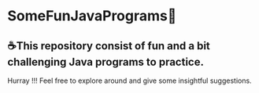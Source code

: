 # SomeFunJavaPrograms🎉
## ☕This repository consist of fun and a bit challenging Java programs to practice.
Hurray !!!
Feel free to explore around and give some insightful suggestions.
